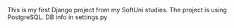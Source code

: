 This is my first Django project from my SoftUni studies. 
The project is using PostgreSQL. DB info in settings.py